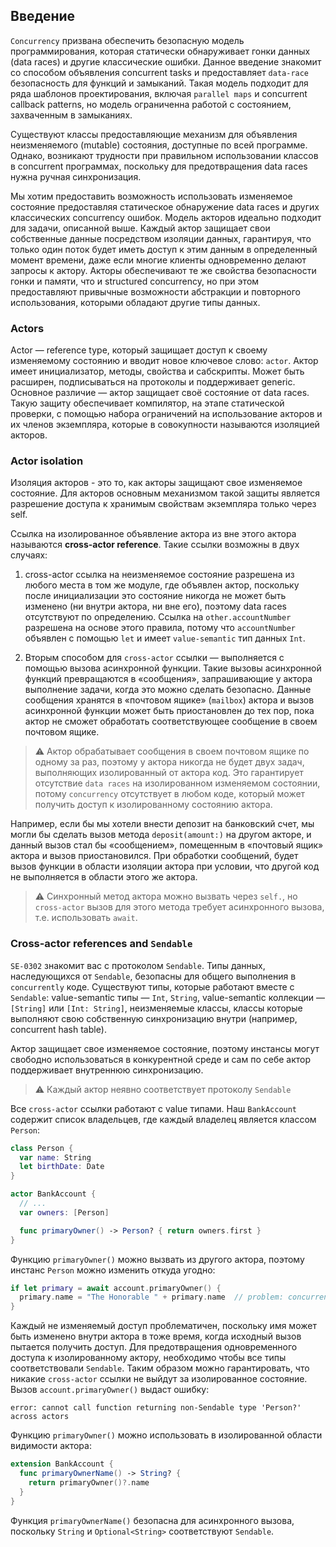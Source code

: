 ## Введение

`Concurrency` призвана обеспечить безопасную модель программирования, которая статически обнаруживает гонки данных (data races) и другие классические ошибки.
Данное введение знакомит со способом объявления concurrent tasks и предоставляет `data-race` безопасность для функций и замыканий.
Такая модель подходит для ряда шаблонов проектирования, включая `parallel maps` и concurrent callback patterns, но модель ограниченна работой с состоянием, захваченным в замыканиях.

Существуют классы предоставляющие механизм для объявления неизменяемого (mutable) состояния, доступные по всей программе.
Однако, возникают трудности при правильном использовании классов в concurrent программах, поскольку для предотвращения data races нужна ручная синхронизация.

Мы хотим предоставить возможность использовать изменяемое состояние предоставляя статическое обнаружение data races и других классических concurrency ошибок.
Модель акторов идеально подходит для задачи, описанной выше.
Каждый актор защищает свои собственные данные посредством изоляции данных, гарантируя, что только один поток будет иметь доступ к этим данным в определенный момент времени, даже если многие клиенты одновременно делают запросы к актору.
Акторы обеспечивают те же свойства безопасности гонки и памяти, что и structured concurrency, но при этом предоставляют привычные возможности абстракции и повторного использования, которыми обладают другие типы данных.

### Actors
Actor — reference type, который защищает доступ к своему изменяемому состоянию и вводит новое ключевое слово: `actor`.
Актор имеет инициализатор, методы, свойства и сабскрипты. Может быть расширен, подписываться на протоколы и поддерживает generic.
Основное различие — актор защищает своё состояние от data races. Такую защиту обеспечивает компилятор, на этапе статической проверки, с помощью набора ограничений на использование акторов и их членов экземпляра, которые в совокупности называются изоляцией акторов.

### Actor isolation

Изоляция акторов - это то, как акторы защищают свое изменяемое состояние.
Для акторов основным механизмом такой защиты является разрешение доступа к хранимым свойствам экземпляра только через self.

Ссылка на изолированное объявление актора из вне этого актора называются **cross-actor reference**.
Такие ссылки возможны в двух случаях:

1. cross-actor ссылка на неизменяемое состояние разрешена из любого места в том же модуле, где объявлен актор, поскольку после инициализации это состояние никогда не может быть изменено (ни внутри актора, ни вне его), поэтому data races отсутствуют по определению.
Ссылка на `other.accountNumber` разрешена на основе этого правила, потому что `accountNumber` объявлен с помощью `let` и имеет `value-semantic` тип данных `Int`.

2. Вторым способом для `cross-actor` ссылки — выполняется с помощью вызова асинхронной функции.
Такие вызовы асинхронной функций превращаются в «сообщения», запрашивающие у актора выполнение задачи, когда это можно сделать безопасно.
Данные сообщения хранятся в «почтовом ящике» (`mailbox`) актора и вызов асинхронной функции может быть приостановлен до тех пор, пока актор не сможет обработать соответствующее сообщение в своем почтовом ящике.
> ⚠️ Актор обрабатывает сообщения в своем почтовом ящике по одному за раз, поэтому у актора никогда не будет двух задач, выполняющих изолированный от актора код.
Это гарантирует отсутствие `data races` на изолированном изменяемом состоянии, потому `concurrency` отсутствует в любом коде, который может получить доступ к изолированному состоянию актора.

Например, если бы мы хотели внести депозит на банковский счет, мы могли бы сделать вызов метода `deposit(amount:)` на другом акторе, и данный вызов стал бы «сообщением», помещенным в «почтовый ящик» актора и вызов приостановился.
При обработки сообщений, будет вызов функции в области изоляции актора при условии, что другой код не выполняется в области этого же актора.

> ⚠️ Синхронный метод актора можно вызвать через `self.`, но `cross-actor` вызов для этого метода требует асинхронного вызова, т.е. использовать `await`.

### Cross-actor references and `Sendable`

`SE-0302` знакомит вас с протоколом `Sendable`.
Типы данных, наследующихся от `Sendable`, безопасны для общего выполнения в `concurrently` коде.
Существуют типы, которые работают вместе с `Sendable`: value-semantic типы — `Int`, `String`, value-semantic коллекции — `[String]` или `[Int: String]`, неизменяемые классы, классы которые выполняют свою собственную синхронизацию внутри (например, concurrent hash table).

Актор защищает свое изменяемое состояние, поэтому инстансы могут свободно использоваться в конкурентной среде и сам по себе актор поддерживает внутреннюю синхронизацию. 
> ⚠️ Каждый актор неявно соответствует протоколу `Sendable`

Все `cross-actor` ссылки работают с value типами.
Наш `BankAccount` содержит список владельцев, где каждый владелец является классом `Person`:

```swift
class Person {
  var name: String
  let birthDate: Date
}

actor BankAccount {
  // ...
  var owners: [Person]

  func primaryOwner() -> Person? { return owners.first }
}
```
Функцию `primaryOwner()` можно вызвать из другого актора, поэтому инстанс `Person` можно изменить откуда угодно:

```swift
if let primary = await account.primaryOwner() {
  primary.name = "The Honorable " + primary.name  // problem: concurrent mutation of actor-isolated state
}
```

Каждый не изменяемый доступ проблематичен, поскольку имя может быть изменено внутри актора в тоже время, когда исходный вызов пытается получить доступ.
Для предотвращения одновременного доступа к изолированному актору, необходимо чтобы все типы соответствовали `Sendable`.
Таким образом можно гарантировать, что никакие `cross-actor` ссылки не выйдут за изолированное состояние.
Вызов `account.primaryOwner()` выдаст ошибку:

`error: cannot call function returning non-Sendable type 'Person?' across actors`

Функцию `primaryOwner()` можно использовать в изолированной области видимости актора:

```swift
extension BankAccount {
  func primaryOwnerName() -> String? {
    return primaryOwner()?.name
  }
}
```

Функция `primaryOwnerName()` безопасна для асинхронного вызова, поскольку `String` и `Optional<String>` соответствуют `Sendable`.


